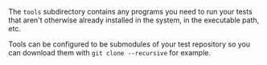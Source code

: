 
The `tools` subdirectory contains any programs you need to run your tests that aren't otherwise already installed in the system, in the executable path, etc.

Tools can be configured to be submodules of your test repository so you can download them with `git clone --recursive` for example.





